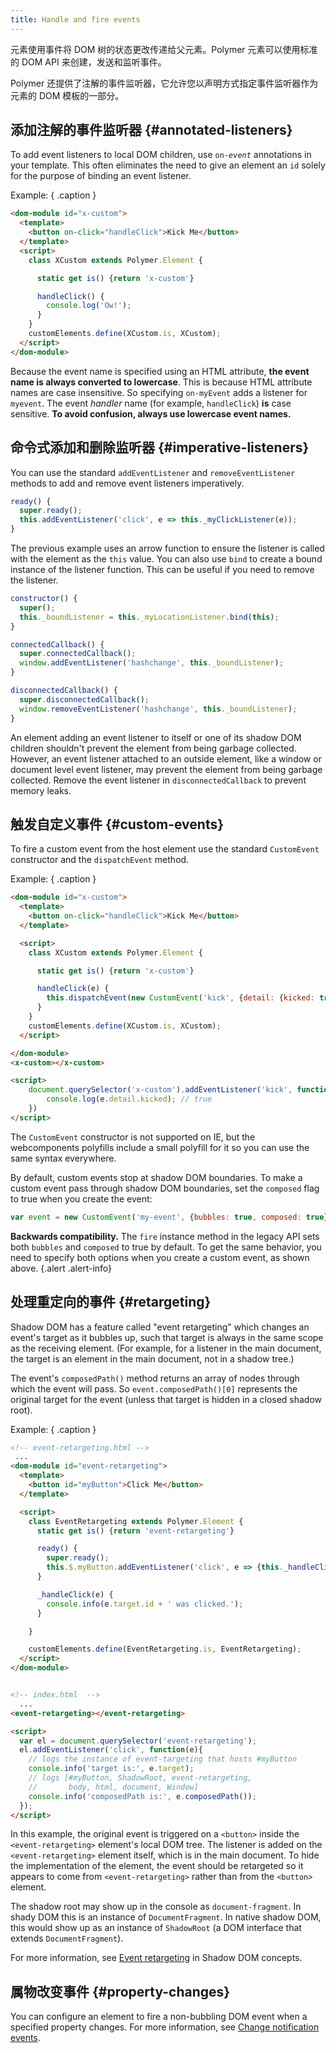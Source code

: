 ```yaml
---
title: Handle and fire events
---
```


<!-- toc -->

元素使用事件将 DOM 树的状态更改传递给父元素。Polymer 元素可以使用标准的 DOM API 来创建，发送和监听事件。

Polymer 还提供了注解的事件监听器，它允许您以声明方式指定事件监听器作为元素的 DOM 模板的一部分。

## 添加注解的事件监听器 {#annotated-listeners}

To add event listeners to local DOM children, use
<code>on-<var>event</var></code>  annotations in your template. This often
eliminates the need to give an element an `id` solely for  the purpose of
binding an event listener.

Example: { .caption }

```html
<dom-module id="x-custom">
  <template>
    <button on-click="handleClick">Kick Me</button>
  </template>
  <script>
    class XCustom extends Polymer.Element {

      static get is() {return 'x-custom'}

      handleClick() {
        console.log('Ow!');
      }
    }
    customElements.define(XCustom.is, XCustom);
  </script>
</dom-module>
```

Because the event name is specified using an HTML attribute, **the event name is always
converted to lowercase**. This is because HTML attribute names are case
insensitive. So specifying `on-myEvent` adds a listener for `myevent`. The event _handler_
name (for example, `handleClick`) **is** case sensitive. **To avoid confusion, always use
lowercase event names.**

## 命令式添加和删除监听器 {#imperative-listeners}

You can use the standard `addEventListener` and `removeEventListener`
methods to add and remove event listeners imperatively.

```js
ready() {
  super.ready();
  this.addEventListener('click', e => this._myClickListener(e));
}
```

The previous example uses an arrow function to ensure the listener is called with the element as the
`this` value. You can also use `bind` to create a bound instance of the listener function. This can
be  useful if you need to remove the listener.

```js
constructor() {
  super();
  this._boundListener = this._myLocationListener.bind(this);
}

connectedCallback() {
  super.connectedCallback();
  window.addEventListener('hashchange', this._boundListener);
}

disconnectedCallback() {
  super.disconnectedCallback();
  window.removeEventListener('hashchange', this._boundListener);
}
```

An element adding an event listener to itself or one of its shadow DOM children shouldn't prevent
the element from being garbage collected. However, an event listener attached to an outside element,
like a window or document level event listener, may prevent the element from being garbage
collected. Remove the event listener in `disconnectedCallback` to prevent memory leaks.


## 触发自定义事件 {#custom-events}

To fire a custom event from the host element use the standard `CustomEvent` constructor and
the `dispatchEvent` method.

Example: { .caption }

```html
<dom-module id="x-custom">
  <template>
    <button on-click="handleClick">Kick Me</button>
  </template>

  <script>
    class XCustom extends Polymer.Element {

      static get is() {return 'x-custom'}

      handleClick(e) {
        this.dispatchEvent(new CustomEvent('kick', {detail: {kicked: true}}));
      }
    }
    customElements.define(XCustom.is, XCustom);
  </script>

</dom-module>
<x-custom></x-custom>

<script>
    document.querySelector('x-custom').addEventListener('kick', function (e) {
        console.log(e.detail.kicked); // true
    })
</script>
```
The `CustomEvent` constructor is not supported on IE, but the webcomponents polyfills include a
small polyfill for it so you can use the same syntax everywhere.

By default, custom events stop at shadow DOM boundaries. To make a custom event pass through
shadow DOM boundaries, set the `composed` flag to true when you create the event:

```js
var event = new CustomEvent('my-event', {bubbles: true, composed: true});
```

**Backwards compatibility.** The `fire` instance method in the legacy API sets both `bubbles` and `composed` to true by default.
To get the same behavior, you need to specify both options when you create a custom event, as shown
above.
{.alert .alert-info}

## 处理重定向的事件 {#retargeting}

Shadow DOM has a feature called "event retargeting" which changes an event's
target as it bubbles up, such that target is always in the same scope as the
receiving element. (For example, for a listener in the main document, the
target is an element in the main document, not in a shadow tree.)

The event's `composedPath()` method returns an array of nodes through which the event will pass.
So `event.composedPath()[0]` represents the original target for the event (unless that target is
hidden in a closed shadow root).

Example: { .caption }

```html
<!-- event-retargeting.html -->
 ...
<dom-module id="event-retargeting">
  <template>
    <button id="myButton">Click Me</button>
  </template>

  <script>
    class EventRetargeting extends Polymer.Element {
      static get is() {return 'event-retargeting'}

      ready() {
        super.ready();
        this.$.myButton.addEventListener('click', e => {this._handleClick(e)});
      }

      _handleClick(e) {
        console.info(e.target.id + ' was clicked.');
      }

    }

    customElements.define(EventRetargeting.is, EventRetargeting);
  </script>
</dom-module>


<!-- index.html  -->
  ...
<event-retargeting></event-retargeting>

<script>
  var el = document.querySelector('event-retargeting');
  el.addEventListener('click', function(e){
    // logs the instance of event-targeting that hosts #myButton
    console.info('target is:', e.target);
    // logs [#myButton, ShadowRoot, event-retargeting,
    //       body, html, document, Window]
    console.info('composedPath is:', e.composedPath());
  });
</script>
```

In this example, the original event is triggered on a `<button>` inside the `<event-retargeting>`
element's local DOM tree. The listener is added on the `<event-retargeting>` element itself, which
is in the main document. To hide the implementation of the element, the event should be retargeted
so it appears to come from `<event-retargeting>` rather than from the `<button>` element.

The shadow root may show up in the console as `document-fragment`. In shady DOM this is an instance
of `DocumentFragment`. In native shadow DOM, this would show up as an instance of `ShadowRoot`
(a DOM interface that extends `DocumentFragment`).

For more information, see [Event retargeting](shadow-dom#event-retargeting) in Shadow DOM concepts.

## 属物改变事件 {#property-changes}

You can configure an element to fire a non-bubbling DOM event when a specified
property changes. For more information, see [Change notification events](data-system#change-events).


